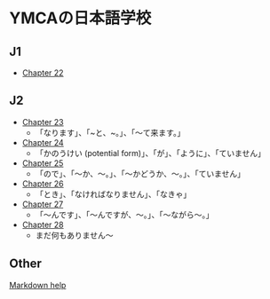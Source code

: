 # YMCAの日本語学校

## J1

- [Chapter 22](https://codywahl.github.io/JapaneseLanguageSchoolNotes/pages/22)

## J2

- [Chapter 23](https://codywahl.github.io/JapaneseLanguageSchoolNotes/pages/23)
  - 「なります」、「~と、~。」、「～て来ます。」
- [Chapter 24](https://codywahl.github.io/JapaneseLanguageSchoolNotes/pages/24)
  - 「かのうけい (potential form)」、「が」、「ように」、「ていません」
- [Chapter 25](https://codywahl.github.io/JapaneseLanguageSchoolNotes/pages/25)
  - 「ので」、「～か、～。」、「～かどうか、～。」、「ていません」
- [Chapter 26](https://codywahl.github.io/JapaneseLanguageSchoolNotes/pages/26)
  - 「とき」、「なければなりません」、「なきゃ」
- [Chapter 27](https://codywahl.github.io/JapaneseLanguageSchoolNotes/pages/27)
  - 「～んです」、「～んですが、～。」、「～ながら～。」
- [Chapter 28](https://codywahl.github.io/JapaneseLanguageSchoolNotes/pages/28)
  - まだ何もありません～

## Other

[Markdown help](https://codywahl.github.io/JapaneseLanguageSchoolNotes/pages/md-help)
